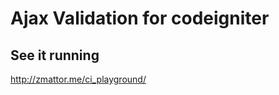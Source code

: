 Ajax Validation for codeigniter
=============

See it running
-------------
http://zmattor.me/ci_playground/
